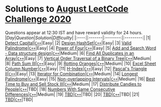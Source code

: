 # Solutions to [August LeetCode Challenge 2020](https://leetcode.com/explore/challenge/card/august-leetcoding-challenge/549/week-1-august-1st-august-7th/) 

Questions appear at 12:30 IST and have reward validity for 24 hours.
|*Day*|*Question*|*Solution*|*Difficuilty*|
|:----:|:-------|:--------:|:---------:|
|1| [Detect Capital](https://leetcode.com/explore/challenge/card/august-leetcoding-challenge/549/week-1-august-1st-august-7th/3409/)|[`C++`](https://github.com/kameshkotwani/august-leetcode-challenge/blob/master/1.detect-capital.cpp)|Easy|
|2| [Design HashSet](https://leetcode.com/explore/challenge/card/august-leetcoding-challenge/549/week-1-august-1st-august-7th/3410/)|[`C++`](https://github.com/kameshkotwani/august-leetcode-challenge/blob/master/2.design-hashset.cpp)|Easy|
|3| [Valid Palindrome](https://leetcode.com/explore/featured/card/august-leetcoding-challenge/549/week-1-august-1st-august-7th/3411/)|[`C++`](https://github.com/kameshkotwani/august-leetcode-challenge/blob/master/3.valid-palindrome.cpp)|Easy|
|4| [Power of Four](https://leetcode.com/explore/challenge/card/august-leetcoding-challenge/549/week-1-august-1st-august-7th/3412/)|[`C++`](https://github.com/kameshkotwani/august-leetcode-challenge/blob/master/4.power-of-four.cpp)|Easy|
|5| [Add and Search Word - Data structure design](https://leetcode.com/explore/challenge/card/august-leetcoding-challenge/549/week-1-august-1st-august-7th/3413/)|[`C++`](https://github.com/kameshkotwani/august-leetcode-challenge/blob/master/5.add-search-word.cpp)|Medium|
|6| [Find All Duplicates in an Array](https://leetcode.com/explore/challenge/card/august-leetcoding-challenge/549/week-1-august-1st-august-7th/3414/)|[`C++`](https://github.com/kameshkotwani/august-leetcode-challenge/blob/master/6.find-all-duplicates-in-array.cpp)|Easy|
|7| [Vertical Order Traversal of a Binary Tree](https://leetcode.com/explore/challenge/card/august-leetcoding-challenge/549/week-1-august-1st-august-7th/3415/)|[`C++`](https://github.com/kameshkotwani/august-leetcode-challenge/blob/master/7.vertical-order-traversal.cpp)|Medium|
|8| [Path Sum III](https://leetcode.com/explore/challenge/card/august-leetcoding-challenge/550/week-2-august-8th-august-14th/3417/)|[`C++`](https://github.com/kameshkotwani/august-leetcode-challenge/blob/master/8.path-sum-iii.cpp)|Easy|
|9| [Rotting Oranges](https://leetcode.com/explore/challenge/card/august-leetcoding-challenge/550/week-2-august-8th-august-14th/3418/)|[`C++`](https://github.com/kameshkotwani/august-leetcode-challenge/blob/master/9.rotten-oranges.cpp)|Medium|
|10| [Excel Sheet Column Number](https://leetcode.com/explore/challenge/card/august-leetcoding-challenge/550/week-2-august-8th-august-14th/3419/)|[`C++`](https://github.com/kameshkotwani/august-leetcode-challenge/blob/master/10.%20excel-sheet-coloumn-number.cpp)|Easy|
|11| [H-Index](https://leetcode.com/explore/challenge/card/august-leetcoding-challenge/550/week-2-august-8th-august-14th/3420/)|[`C++`](https://github.com/kameshkotwani/august-leetcode-challenge/blob/master/11.h-index.cpp)|Easy|
|12| [Pascal's Triangle II](https://leetcode.com/explore/challenge/card/august-leetcoding-challenge/550/week-2-august-8th-august-14th/3421/)|[`C++`](https://github.com/kameshkotwani/august-leetcode-challenge/blob/master/pascal-triangle-ii.cpp)|Easy|
|13| [Iterator for Combination](https://leetcode.com/explore/challenge/card/august-leetcoding-challenge/550/week-2-august-8th-august-14th/3422/)|[`C++`](https://github.com/kameshkotwani/august-leetcode-challenge/blob/master/iterator-for-combination.cpp)|Medium|
|14| [Longest Palindrome](https://leetcode.com/explore/challenge/card/august-leetcoding-challenge/550/week-2-august-8th-august-14th/3423/)|[`C++`](https://github.com/kameshkotwani/august-leetcode-challenge/blob/master/longest-palindrome.cpp)|Easy|
|15| [Non-overlapping Intervals](https://leetcode.com/explore/challenge/card/august-leetcoding-challenge/551/week-3-august-15th-august-21st/3425/)|[`C++`](https://github.com/kameshkotwani/august-leetcode-challenge/blob/master/non-overlapping-intervals.cpp)|Medium|
|16| [Best Time to Buy and Sell Stock III](https://leetcode.com/explore/challenge/card/august-leetcoding-challenge/551/week-3-august-15th-august-21st/3426/)|[`C++`](https://github.com/kameshkotwani/august-leetcode-challenge/blob/master/buy-and-sell-stock-iii.cpp)|Medium|
|17| [Distribute Candies to People](https://leetcode.com/explore/challenge/card/august-leetcoding-challenge/551/week-3-august-15th-august-21st/3427/)|[`C++`](https://github.com/kameshkotwani/august-leetcode-challenge/blob/master/distribute-candies-to-people.cpp)|TBD|
|18| [Numbers With Same Consecutive Differences](https://leetcode.com/explore/featured/card/august-leetcoding-challenge/551/week-3-august-15th-august-21st/3428/)|[`C++`](https://github.com/kameshkotwani/august-leetcode-challenge/blob/master/consecutive-numbers.cpp)|Medium|
|19| [TBD]()|[`C++`]()|TBD|
|20| [TBD]()|[`C++`]()|TBD|
|21| [TBD]()|[`C++`]()|TBD|
